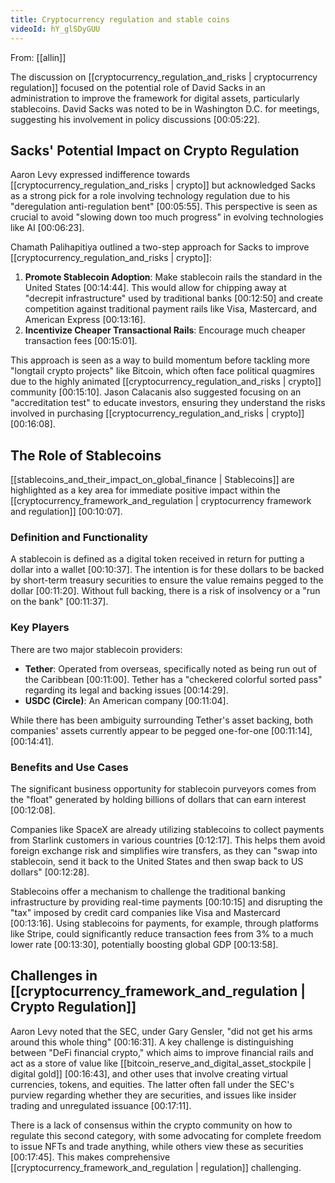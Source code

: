```yaml
---
title: Cryptocurrency regulation and stable coins
videoId: hY_glSDyGUU
---
```


From: [[allin]] <br/> 

The discussion on [[cryptocurrency_regulation_and_risks | cryptocurrency regulation]] focused on the potential role of David Sacks in an administration to improve the framework for digital assets, particularly stablecoins. David Sacks was noted to be in Washington D.C. for meetings, suggesting his involvement in policy discussions <a class="yt-timestamp" data-t="00:05:22">[00:05:22]</a>.

## Sacks' Potential Impact on Crypto Regulation
Aaron Levy expressed indifference towards [[cryptocurrency_regulation_and_risks | crypto]] but acknowledged Sacks as a strong pick for a role involving technology regulation due to his "deregulation anti-regulation bent" <a class="yt-timestamp" data-t="00:05:55">[00:05:55]</a>. This perspective is seen as crucial to avoid "slowing down too much progress" in evolving technologies like AI <a class="yt-timestamp" data-t="00:06:23">[00:06:23]</a>.

Chamath Palihapitiya outlined a two-step approach for Sacks to improve [[cryptocurrency_regulation_and_risks | crypto]]:
1.  **Promote Stablecoin Adoption**: Make stablecoin rails the standard in the United States <a class="yt-timestamp" data-t="00:14:44">[00:14:44]</a>. This would allow for chipping away at "decrepit infrastructure" used by traditional banks <a class="yt-timestamp" data-t="00:12:50">[00:12:50]</a> and create competition against traditional payment rails like Visa, Mastercard, and American Express <a class="yt-timestamp" data-t="00:13:16">[00:13:16]</a>.
2.  **Incentivize Cheaper Transactional Rails**: Encourage much cheaper transaction fees <a class="yt-timestamp" data-t="00:15:01">[00:15:01]</a>.

This approach is seen as a way to build momentum before tackling more "longtail crypto projects" like Bitcoin, which often face political quagmires due to the highly animated [[cryptocurrency_regulation_and_risks | crypto]] community <a class="yt-timestamp" data-t="00:15:10">[00:15:10]</a>. Jason Calacanis also suggested focusing on an "accreditation test" to educate investors, ensuring they understand the risks involved in purchasing [[cryptocurrency_regulation_and_risks | crypto]] <a class="yt-timestamp" data-t="00:16:08">[00:16:08]</a>.

## The Role of Stablecoins
[[stablecoins_and_their_impact_on_global_finance | Stablecoins]] are highlighted as a key area for immediate positive impact within the [[cryptocurrency_framework_and_regulation | cryptocurrency framework and regulation]] <a class="yt-timestamp" data-t="00:10:07">[00:10:07]</a>.

### Definition and Functionality
A stablecoin is defined as a digital token received in return for putting a dollar into a wallet <a class="yt-timestamp" data-t="00:10:37">[00:10:37]</a>. The intention is for these dollars to be backed by short-term treasury securities to ensure the value remains pegged to the dollar <a class="yt-timestamp" data-t="00:11:20">[00:11:20]</a>. Without full backing, there is a risk of insolvency or a "run on the bank" <a class="yt-timestamp" data-t="00:11:37">[00:11:37]</a>.

### Key Players
There are two major stablecoin providers:
*   **Tether**: Operated from overseas, specifically noted as being run out of the Caribbean <a class="yt-timestamp" data-t="00:11:00">[00:11:00]</a>. Tether has a "checkered colorful sorted pass" regarding its legal and backing issues <a class="yt-timestamp" data-t="00:14:29">[00:14:29]</a>.
*   **USDC (Circle)**: An American company <a class="yt-timestamp" data-t="00:11:04">[00:11:04]</a>.

While there has been ambiguity surrounding Tether's asset backing, both companies' assets currently appear to be pegged one-for-one <a class="yt-timestamp" data-t="00:11:14">[00:11:14]</a>, <a class="yt-timestamp" data-t="00:14:41">[00:14:41]</a>.

### Benefits and Use Cases
The significant business opportunity for stablecoin purveyors comes from the "float" generated by holding billions of dollars that can earn interest <a class="yt-timestamp" data-t="00:12:08">[00:12:08]</a>.

Companies like SpaceX are already utilizing stablecoins to collect payments from Starlink customers in various countries <a class="yt-timestamp" data-t="00:12:17">[0:12:17]</a>. This helps them avoid foreign exchange risk and simplifies wire transfers, as they can "swap into stablecoin, send it back to the United States and then swap back to US dollars" <a class="yt-timestamp" data-t="00:12:28">[00:12:28]</a>.

Stablecoins offer a mechanism to challenge the traditional banking infrastructure by providing real-time payments <a class="yt-timestamp" data-t="00:10:15">[00:10:15]</a> and disrupting the "tax" imposed by credit card companies like Visa and Mastercard <a class="yt-timestamp" data-t="00:13:16">[00:13:16]</a>. Using stablecoins for payments, for example, through platforms like Stripe, could significantly reduce transaction fees from 3% to a much lower rate <a class="yt-timestamp" data-t="00:13:30">[00:13:30]</a>, potentially boosting global GDP <a class="yt-timestamp" data-t="00:13:58">[00:13:58]</a>.

## Challenges in [[cryptocurrency_framework_and_regulation | Crypto Regulation]]
Aaron Levy noted that the SEC, under Gary Gensler, "did not get his arms around this whole thing" <a class="yt-timestamp" data-t="00:16:31">[00:16:31]</a>. A key challenge is distinguishing between "DeFi financial crypto," which aims to improve financial rails and act as a store of value like [[bitcoin_reserve_and_digital_asset_stockpile | digital gold]] <a class="yt-timestamp" data-t="00:16:43">[00:16:43]</a>, and other uses that involve creating virtual currencies, tokens, and equities. The latter often fall under the SEC's purview regarding whether they are securities, and issues like insider trading and unregulated issuance <a class="yt-timestamp" data-t="00:17:11">[00:17:11]</a>.

There is a lack of consensus within the crypto community on how to regulate this second category, with some advocating for complete freedom to issue NFTs and trade anything, while others view these as securities <a class="yt-timestamp" data-t="00:17:45">[00:17:45]</a>. This makes comprehensive [[cryptocurrency_framework_and_regulation | regulation]] challenging.